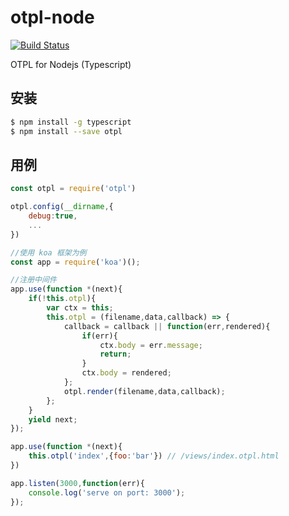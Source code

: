 # otpl-node
[![Build Status](https://travis-ci.org/diosay/otpl-node.svg?branch=master)](https://travis-ci.org/diosay/otpl-node)

OTPL for Nodejs (Typescript)







## 安装

```bash
$ npm install -g typescript
$ npm install --save otpl

```

## 用例
```js
const otpl = require('otpl')

otpl.config(__dirname,{
    debug:true,
    ...
})

//使用 koa 框架为例
const app = require('koa')();

//注册中间件
app.use(function *(next){
	if(!this.otpl){
		var ctx = this;
		this.otpl = (filename,data,callback) => {
			callback = callback || function(err,rendered){
				if(err){
					ctx.body = err.message;
					return;
				}
				ctx.body = rendered;
			};
			otpl.render(filename,data,callback);
		};
	}
	yield next;
});

app.use(function *(next){
    this.otpl('index',{foo:'bar'}) // /views/index.otpl.html
})

app.listen(3000,function(err){
	console.log('serve on port: 3000');
});

```
